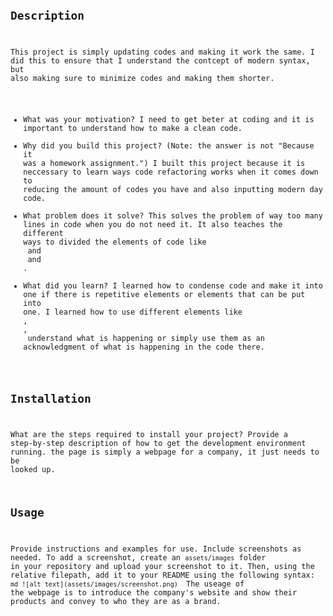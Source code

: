 # <Code Refactor>
 
## Description
This project is simply updating codes and making it work the same. I did this to ensure that I understand the contcept of modern syntax, but also making sure to minimize codes and making them shorter. 
 
- What was your motivation?
 I need to get beter at coding and it is important to understand how to make a clean code.
- Why did you build this project? (Note: the answer is not "Because it was a homework assignment.")
 I built this project because it is neccessary to learn ways code refactoring works when it comes down to reducing the amount of codes you have and also inputting modern day code.
- What problem does it solve?
This solves the problem of way too many lines in code when you do not need it. It also teaches the different ways to divided the elements of code like <div> and <section> and <aside>.
- What did you learn?
 I learned how to condense code and make it into one if there is repetitive elements or elements that can be put into one. I learned how to use different elements like <section>, <div>, <aside> understand what is happening or simply use them as an acknowledgment of what is happening in the code there.

## Installation
What are the steps required to install your project? Provide a step-by-step description of how to get the development environment running.
 the page is simply a webpage for a company, it just needs to be looked up.
## Usage
Provide instructions and examples for use. Include screenshots as needed.
To add a screenshot, create an `assets/images` folder in your repository and upload your screenshot to it. Then, using the relative filepath, add it to your README using the following syntax:
    ```md
    ![alt text](assets/images/screenshot.png)
    ```
 The useage of the webpage is to introduce the company's website and show their products and convey to who they are as a brand. 
